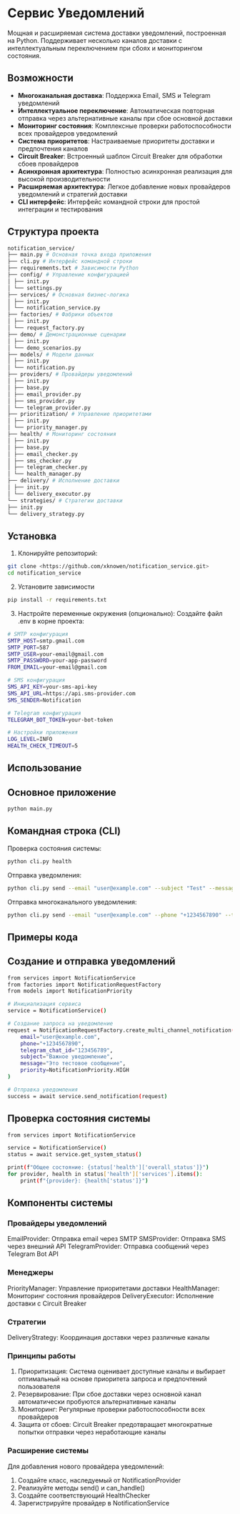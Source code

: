 # Сервис Уведомлений

Мощная и расширяемая система доставки уведомлений, построенная на Python. Поддерживает несколько каналов доставки с интеллектуальным переключением при сбоях и мониторингом состояния.

## Возможности

- **Многоканальная доставка**: Поддержка Email, SMS и Telegram уведомлений
- **Интеллектуальное переключение**: Автоматическая повторная отправка через альтернативные каналы при сбое основной доставки
- **Мониторинг состояния**: Комплексные проверки работоспособности всех провайдеров уведомлений
- **Система приоритетов**: Настраиваемые приоритеты доставки и предпочтения каналов
- **Circuit Breaker**: Встроенный шаблон Circuit Breaker для обработки сбоев провайдеров
- **Асинхронная архитектура**: Полностью асинхронная реализация для высокой производительности
- **Расширяемая архитектура**: Легкое добавление новых провайдеров уведомлений и стратегий доставки
- **CLI интерфейс**: Интерфейс командной строки для простой интеграции и тестирования

## Структура проекта
```bash
notification_service/
├── main.py # Основная точка входа приложения
├── cli.py # Интерфейс командной строки
├── requirements.txt # Зависимости Python
├── config/ # Управление конфигурацией
│ ├── init.py
│ └── settings.py
├── services/ # Основная бизнес-логика
│ ├── init.py
│ └── notification_service.py
├── factories/ # Фабрики объектов
│ ├── init.py
│ └── request_factory.py
├── demo/ # Демонстрационные сценарии
│ ├── init.py
│ └── demo_scenarios.py
├── models/ # Модели данных
│ ├── init.py
│ └── notification.py
├── providers/ # Провайдеры уведомлений
│ ├── init.py
│ ├── base.py
│ ├── email_provider.py
│ ├── sms_provider.py
│ └── telegram_provider.py
├── prioritization/ # Управление приоритетами
│ ├── init.py
│ └── priority_manager.py
├── health/ # Мониторинг состояния
│ ├── init.py
│ ├── base.py
│ ├── email_checker.py
│ ├── sms_checker.py
│ ├── telegram_checker.py
│ └── health_manager.py
├── delivery/ # Исполнение доставки
│ ├── init.py
│ └── delivery_executor.py
└── strategies/ # Стратегии доставки
├── init.py
└── delivery_strategy.py
```
## Установка

1. Клонируйте репозиторий:
```bash
git clone <https://github.com/xknowen/notification_service.git>
cd notification_service
```
2. Установите зависимости
```bash
pip install -r requirements.txt
```
3. Настройте переменные окружения (опционально):
Создайте файл .env в корне проекта:
```bash
# SMTP конфигурация
SMTP_HOST=smtp.gmail.com
SMTP_PORT=587
SMTP_USER=your-email@gmail.com
SMTP_PASSWORD=your-app-password
FROM_EMAIL=your-email@gmail.com

# SMS конфигурация
SMS_API_KEY=your-sms-api-key
SMS_API_URL=https://api.sms-provider.com
SMS_SENDER=Notification

# Telegram конфигурация
TELEGRAM_BOT_TOKEN=your-bot-token

# Настройки приложения
LOG_LEVEL=INFO
HEALTH_CHECK_TIMEOUT=5
```

## Использование

## Основное приложение

```bash
python main.py
```

## Командная строка (CLI)
Проверка состояния системы:
```bash
python cli.py health
```

Отправка уведомления:
```bash
python cli.py send --email "user@example.com" --subject "Test" --message "Hello World" --priority high
```

Отправка многоканального уведомления:
```bash
python cli.py send --email "user@example.com" --phone "+1234567890" --telegram "123456789" --subject "Important" --message "Urgent notification" --priority high
```

## Примеры кода

## Создание и отправка уведомлений
```bash
from services import NotificationService
from factories import NotificationRequestFactory
from models import NotificationPriority

# Инициализация сервиса
service = NotificationService()

# Создание запроса на уведомление
request = NotificationRequestFactory.create_multi_channel_notification(
    email="user@example.com",
    phone="+1234567890",
    telegram_chat_id="123456789",
    subject="Важное уведомление",
    message="Это тестовое сообщение",
    priority=NotificationPriority.HIGH
)

# Отправка уведомления
success = await service.send_notification(request)
```

## Проверка состояния системы
```bash
from services import NotificationService

service = NotificationService()
status = await service.get_system_status()

print(f"Общее состояние: {status['health']['overall_status']}")
for provider, health in status['health']['services'].items():
    print(f"{provider}: {health['status']}")
```

## Компоненты системы

### Провайдеры уведомлений

EmailProvider: Отправка email через SMTP
SMSProvider: Отправка SMS через внешний API
TelegramProvider: Отправка сообщений через Telegram Bot API

### Менеджеры

PriorityManager: Управление приоритетами доставки
HealthManager: Мониторинг состояния провайдеров
DeliveryExecutor: Исполнение доставки с Circuit Breaker

### Стратегии

DeliveryStrategy: Координация доставки через различные каналы

### Принципы работы

1. Приоритизация: Система оценивает доступные каналы и выбирает оптимальный на основе приоритета запроса и предпочтений пользователя
2. Резервирование: При сбое доставки через основной канал автоматически пробуются альтернативные каналы
3. Мониторинг: Регулярные проверки работоспособности всех провайдеров
4. Защита от сбоев: Circuit Breaker предотвращает многократные попытки отправки через неработающие каналы

### Расширение системы

Для добавления нового провайдера уведомлений:

1. Создайте класс, наследуемый от NotificationProvider
2. Реализуйте методы send() и can_handle()
3. Создайте соответствующий HealthChecker
4. Зарегистрируйте провайдер в NotificationService